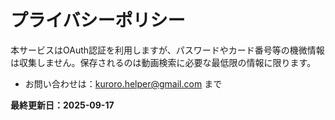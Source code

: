 # プライバシーポリシー

本サービスはOAuth認証を利用しますが、パスワードやカード番号等の機微情報は収集しません。保存されるのは動画検索に必要な最低限の情報に限ります。

- お問い合わせは：kuroro.helper@gmail.com まで

**最終更新日：2025-09-17**
